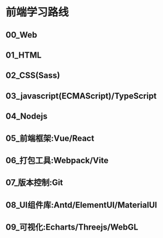 # 前端学习路线

## 00_Web

## 01_HTML

## 02_CSS(Sass)

## 03_javascript(ECMAScript)/TypeScript

## 04_Nodejs

## 05_前端框架:Vue/React

## 06_打包工具:Webpack/Vite

## 07_版本控制:Git

## 08_UI组件库:Antd/ElementUI/MaterialUI

## 09_可视化:Echarts/Threejs/WebGL

